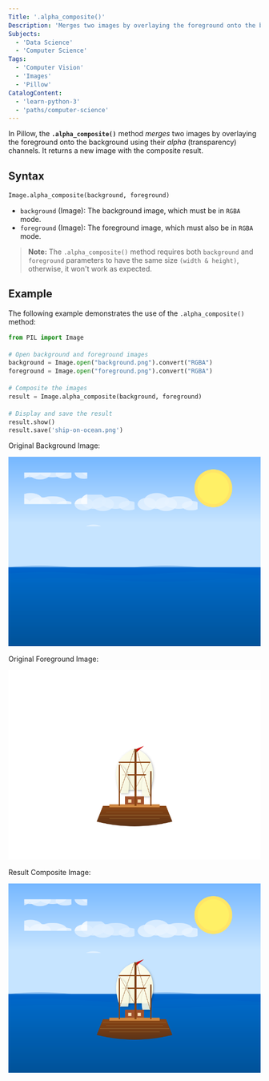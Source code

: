 ```yaml
---
Title: '.alpha_composite()'
Description: 'Merges two images by overlaying the foreground onto the background using their alpha (transparency) channels.'
Subjects:
  - 'Data Science'
  - 'Computer Science'
Tags:
  - 'Computer Vision'
  - 'Images'
  - 'Pillow'
CatalogContent:
  - 'learn-python-3'
  - 'paths/computer-science'
---
```


In Pillow, the **`.alpha_composite()`** method _merges_ two images by overlaying the foreground onto the background using their _alpha_ (transparency) channels. It returns a new image with the composite result.

## Syntax

```py
Image.alpha_composite(background, foreground)
```

- `background` (Image): The background image, which must be in `RGBA` mode.
- `foreground` (Image): The foreground image, which must also be in `RGBA` mode.

> **Note:** The `.alpha_composite()` method requires both `background` and `foreground` parameters to have the same size `(width & height)`, otherwise, it won't work as expected.

## Example

The following example demonstrates the use of the `.alpha_composite()` method:

```py
from PIL import Image

# Open background and foreground images
background = Image.open("background.png").convert("RGBA")
foreground = Image.open("foreground.png").convert("RGBA")

# Composite the images
result = Image.alpha_composite(background, foreground)

# Display and save the result
result.show()
result.save('ship-on-ocean.png')
```

Original Background Image:

![Original background image is the image of an ocean with sun and clouds in the sky.](https://raw.githubusercontent.com/Codecademy/docs/main/media/ocean.png)

Original Foreground Image:

![Original foreground image is the image of a ship.](https://raw.githubusercontent.com/Codecademy/docs/main/media/ship.png)

Result Composite Image:

![The resulting composite image shows the ship on the ocean.](https://raw.githubusercontent.com/Codecademy/docs/main/media/ship-on-ocean.png)
